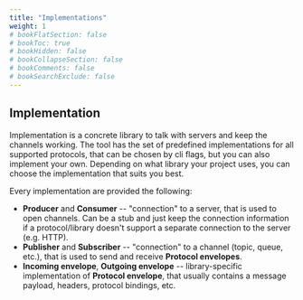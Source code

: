 ```yaml
---
title: "Implementations"
weight: 1
# bookFlatSection: false
# bookToc: true
# bookHidden: false
# bookCollapseSection: false
# bookComments: false
# bookSearchExclude: false
---
```


## Implementation

Implementation is a concrete library to talk with servers and keep the channels working. The tool has the set of
predefined implementations for all supported protocols, that can be chosen by cli flags, but you can also implement
your own. Depending on what library your project uses, you can choose the implementation that suits you best.

Every implementation are provided the following:

* **Producer** and **Consumer** -- "connection" to a server, that is used to open channels. Can be a stub and just keep
  the connection information if a protocol/library doesn't support a separate connection to the server (e.g. HTTP).
* **Publisher** and **Subscriber** -- "connection" to a channel (topic, queue, etc.), that is used to send and
  receive **Protocol envelopes**.
* **Incoming envelope**, **Outgoing envelope** -- library-specific implementation of **Protocol envelope**, that
  usually contains a message payload, headers, protocol bindings, etc.


